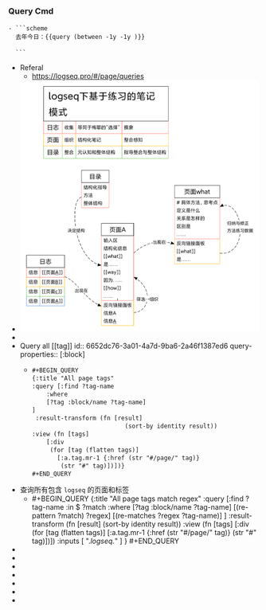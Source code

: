 ### Query Cmd
	- ```scheme
	  去年今日：{{query (between -1y -1y )}}
	  
	  ```
- Referal
	- https://logseq.pro/#/page/queries
- ![logseq下基于联系的笔记模式.png](../assets/logseq下基于联系的笔记模式_1712107068855_0.png)
-
- Query all [[tag]]
  id:: 6652dc76-3a01-4a7d-9ba6-2a46f1387ed6
  query-properties:: [:block]
	- ```apl
	  #+BEGIN_QUERY
	  {:title "All page tags"
	  :query [:find ?tag-name
	      :where
	      [?tag :block/name ?tag-name]
	  ]
	   :result-transform (fn [result]
	                            (sort-by identity result))
	  :view (fn [tags]
	      [:div
	       (for [tag (flatten tags)]
	         [:a.tag.mr-1 {:href (str "#/page/" tag)}
	          (str "#" tag)])])}
	  #+END_QUERY
	  ```
- 查询所有包含 `logseq` 的页面和标签
	- #+BEGIN_QUERY
	  {:title "All page tags match regex"
	   :query [:find ?tag-name
	  	   :in $ ?match
	         :where
	         [?tag :block/name ?tag-name]
	         [(re-pattern ?match) ?regex]
	         [(re-matches ?regex ?tag-name)]
	  ]
	  :result-transform (fn [result]
	                              (sort-by identity result))
	  :view (fn [tags]
	      [:div
	       (for [tag (flatten tags)]
	         [:a.tag.mr-1 {:href (str "#/page/" tag)}
	          (str "#" tag)])])
	  :inputs [ ".*logseq.*" ]
	  }
	  #+END_QUERY
-
-
-
-
-
-
-
